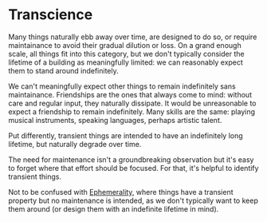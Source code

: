 # Transcience

Many things naturally ebb away over time, are designed to do so, or require maintainance to avoid their gradual dilution or loss. On a grand enough scale, all things fit into this category, but we don't typically consider the lifetime of a building as meaningfully limited: we can reasonably expect them to stand around indefinitely.

We can't meaningfully expect other things to remain indefinitely sans maintainance. Friendships are the ones that always come to mind: without care and regular input, they naturally dissipate. It would be unreasonable to expect a friendship to remain indefinitely. Many skills are the same: playing musical instruments, speaking languages, perhaps artistic talent.

Put differently, transient things are intended to have an indefinitely long lifetime, but naturally degrade over time.

The need for maintenance isn't a groundbreaking observation but it's easy to forget where that effort should be focused. For that, it's helpful to identify transient things.

Not to be confused with [Ephemerality](ephemerality.md), where things have a transient property but no maintenance is intended, as we don't typically want to keep them around (or design them with an indefinite lifetime in mind).
